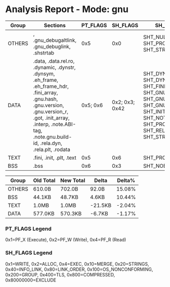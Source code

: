 # Analysis Report - Mode: gnu

| Group | Sections | PT_FLAGS | SH_FLAGS | SH_TYPES | MappingPass |
|-------|----------|----------|----------|----------|-------------|
| OTHERS | , .gnu_debugaltlink, .gnu_debuglink, .shstrtab | 0x5 | 0x0 | SHT_NULL; SHT_PROGBITS; SHT_STRTAB | ✔ |
| DATA | .data, .data.rel.ro, .dynamic, .dynstr, .dynsym, .eh_frame, .eh_frame_hdr, .fini_array, .gnu.hash, .gnu.version, .gnu.version_r, .got, .init_array, .interp, .note.ABI-tag, .note.gnu.build-id, .rela.dyn, .rela.plt, .rodata | 0x5; 0x6 | 0x2; 0x3; 0x42 | SHT_DYNAMIC; SHT_DYNSYM; SHT_FINI_ARRAY; SHT_GNU_HASH; SHT_GNU_VERNEED; SHT_GNU_VERSYM; SHT_INIT_ARRAY; SHT_NOTE; SHT_PROGBITS; SHT_RELA; SHT_STRTAB | ✔ |
| TEXT | .fini, .init, .plt, .text | 0x5 | 0x6 | SHT_PROGBITS | ✔ |
| BSS | .bss | 0x6 | 0x3 | SHT_NOBITS | ✔ |

| Group | Old Total | New Total | Delta | Delta% |
|-------|-----------|-----------|-------|--------|
| OTHERS | 610.0B | 702.0B | 92.0B | 15.08% |
| BSS | 44.1KB | 48.7KB | 4.6KB | 10.44% |
| TEXT | 1.0MB | 1.0MB | -21.5KB | -2.04% |
| DATA | 577.0KB | 570.3KB | -6.7KB | -1.17% |


### PT_FLAGS Legend
0x1=PF_X (Execute), 0x2=PF_W (Write), 0x4=PF_R (Read)

### SH_FLAGS Legend
0x1=WRITE, 0x2=ALLOC, 0x4=EXEC, 0x10=MERGE, 0x20=STRINGS, 0x40=INFO_LINK, 0x80=LINK_ORDER, 0x100=OS_NONCONFORMING, 0x200=GROUP, 0x400=TLS, 0x800=COMPRESSED, 0x80000000=EXCLUDE
